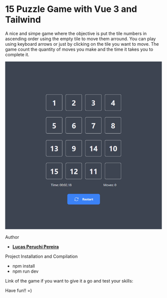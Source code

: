 # 15 Puzzle Game with Vue 3 and Tailwind

A nice and simpe game where the objective is put the tile numbers in ascending order using the empty tile to move them arround. You can play using keyboard arrows or just by clicking on the tile you want to move. The game count the quantity of moves you make and the time it takes you to complete it.

![screenshot](src/assets/15puzzlegame.png)

Author

* **[Lucas Peruchi Pereira](https://github.com/LucasPeruchi)**


Project Installation and Compilation

* npm install
* npm run dev


Link of the game if you want to give it a go and test your skills:


Have fun!! 
=) 